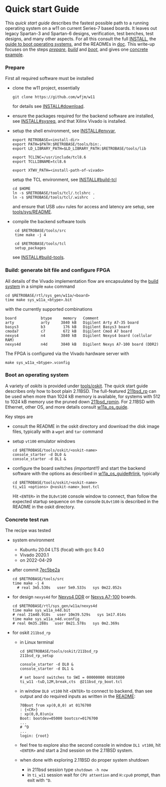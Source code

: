 # Quick start Guide

This _quick start guide_ describes the fastest possible path to a running
operating system on a w11 on current Series-7 based boards. It leaves out
legacy Spartan-3 and Spartan-6 designs, verification, test benches, test
designs, and many other aspects. For all this consult the full
[INSTALL](INSTALL.md), the
[guide to boot operating systems](w11a_os_guide.md),
and the READMEs in [doc](.). This write-up
focuses on the steps _[prepare](#user-content-prepare)_,
_[build](#user-content-build)_ and _[boot](#user-content-boot)_,
and gives one [concrete example](#user-content-tested).

### <a id="prepare">Prepare</a>

First all required software must be installed
- clone the w11 project, essentially

      git clone https://github.com/wfjm/w11

  for details see [INSTALL#download](INSTALL.md#user-content-download).

- ensure the packages required for the backend software are installed,
  see [INSTALL#sysreq](INSTALL.md#user-content-sysreq), and that
  Xilinx Vivado is installed.

- setup the shell environment,
  see [INSTALL#envvar](INSTALL.md#user-content-envvar),
  
      export RETROBASE=<install-dir>
      export PATH=$PATH:$RETROBASE/tools/bin:.
      export LD_LIBRARY_PATH=$LD_LIBRARY_PATH:$RETROBASE/tools/lib
      
      export TCLINC=/usr/include/tcl8.6
      export TCLLIBNAME=tcl8.6

      export XTWV_PATH=<install-path-of-vivado>

  setup the TCL environment,
  see [INSTALL#build-tcl](INSTALL.md#user-content-build-tcl)

      cd $HOME
      ln -s $RETROBASE/tools/tcl/.tclshrc .
      ln -s $RETROBASE/tools/tcl/.wishrc  .

   and ensure that USB `udev` rules for access and latency are setup,
   see [tools/sys/README](../tools/sys/README.md).
  
- compile the backend software tools

       cd $RETROBASE/tools/src
       time make -j 4

       cd $RETROBASE/tools/tcl
       setup_packages

  see [INSTALL#build-tools](INSTALL.md#user-content-build-tools).

### <a id="build">Build: generate bit file and configure FPGA</a>

All details of the Vivado implementation flow are encapsulated by the
[build system](README_buildsystem_Vivado.md) in a simple `make` command

    cd $RETROBASE/rtl/sys_gen/w11a/<board>
    time make sys_w11a_<btype>.bit

with the currently supported combinations

    board           btype     memory   Comment
    arty            arty     3840 kB   Digilent Arty A7-35 board
    basys3          b3        176 kB   Digilent Basys3 board
    cmoda7          c7        672 kB   Digilent Cmod A7 board
    nexys4          n4       3840 kB   Digilent Nexys4 board (cellular RAM)
    nexys4d         n4d      3840 kB   Digilent Nexys A7-100 board (DDR2)

The FPGA is configured via the Vivado hardware server with

    make sys_w11a_<btype>.vconfig

### <a id="boot">Boot an operating system</a>

A variety of _oskits_ is provided under [tools/oskit](../tools/oskit).
The quick start guide describes only how to boot plain 2.11BSD. The
full-featured [211bsd_rp](../tools/oskit/211bsd_rp/README.md) can be
used when more than 1024 kB memory is available, for systems with 512 to
1024 kB memory use the pruned down
[211bsd_rpmin](../tools/oskit/211bsd_rpmin/README.md).
For 2.11BSD with Ethernet, other OS, and more details consult
[w11a_os_guide](w11a_os_guide.md).

Key steps are
- consult the README in the oskit directory and download the disk image files,
  typically with a `wget` and `tar` command
  
- setup `vt100` emulator windows

      cd $RETROBASE/tools/oskit/<oskit-name>
      console_starter -d DL0 &
      console_starter -d DL1 &

- configure the board switches _(important!!)_ and start the backend software
  with the options as described in
  [w11a_os_guide#rlink](w11a_os_guide.md#user-content-rlink), typically

      cd $RETROBASE/tools/oskit/<oskit-name>
      ti_w11 <options> @<oskit-name>_boot.tcl

  Hit `<ENTER>` in the `DL0vt100` console window to connect, than follow
  the expected startup sequence on the console `DL0vt100` is described in the
  README in the oskit directory.

### <a id="tested">Concrete test run</a>
The recipe was tested
- system environment
  - Kubuntu 20.04 LTS (focal) with gcc 9.4.0
  - Vivado 2020.1
  - on 2022-04-29

- after commit [7ec5be2a](https://github.com/wfjm/w11/commit/7ec5be2a)

      cd $RETROBASE/tools/src
      time make -j 4
        # real 3m5.530s   user 5m9.533s   sys 0m22.052s

- for design `nexys4d` for
  [Nexys4 DDR](https://wfjm.github.io/home/w11/inst/boards.html#digi_nexys4d) or
  [Nexys A7-100](https://wfjm.github.io/home/w11/inst/boards.html#digi_nexysa7)
  boards.
      
      cd $RETROBASE/rtl/sys_gen/w11a/nexys4d
      time make sys_w11a_n4d.bit
      # real 21m40.918s   user 10m39.529s   sys 1m17.014s
      time make sys_w11a_n4d.vconfig
      # real 0m35.288s   user 0m21.578s   sys 0m2.369s
      
- for oskit `211bsd_rp`
  - in Linux terminal
  
        cd $RETROBASE/tools/oskit/211bsd_rp
        211bsd_rp_setup
 
        console_starter -d DL0 &
        console_starter -d DL1 &

        # set board switches to SWI = 00000000 00101000
        ti_w11 -tuD,12M,break,cts  @211bsd_rp_boot.tcl

  - in window `DL0 vt100` hit `<ENTER>` to connect to backend, than see output
    and do required inputs as written in the
    [README](../tools/oskit/211bsd_rp/README.md):
  
        70Boot from xp(0,0,0) at 0176700
        : {<CR>}
        : xp(0,0,0)unix
        Boot: bootdev=05000 bootcsr=0176700
        ...
        # ^D
        ...
        login: {root}

  - feel free to explore also the second console in window `DL1 vt100`,
    hit `<ENTER>` and start a 2nd session on the 2.11BSD system.

  - when done with exploring 2.11BSD do proper system shutdown
    - in 211bsd session type `shutdown -h now`
    - in `ti_w11` session wait for `CPU attention` and `H:cpu0` prompt,
      than exit with `^D`.
